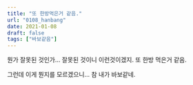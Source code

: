```yaml
---
title: "또 한방먹은거 같음."
url: "0108_hanbang"
date: 2021-01-08
draft: false
tags: ["바보같음"]
---
```

뭔가 잘못된 것인가... 잘못된 것이니 이런것이겠지. 또 한방 먹은거 같음.

그런데 이게 뭔지를 모르겠으니... 참 내가 바보같네.
